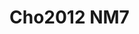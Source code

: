 # Cho2012 NM7
<a name="material" />
<script type="application/ld+json">

  {
    "@context": "https://schema.org/",
    "@type": "ChemicalSubstance",
    "http://purl.org/dc/terms/conformsTo":
      {
        "@type": "CreativeWork",
        "@id": "https://bioschemas.org/profiles/ChemicalSubstance/0.4-RELEASE/"
      },
    "@id": "https://egonw.github.io/nanowiki/nanowiki194.html#material",
    "name": "Cho2012 NM7",
    "sameAs: "http://127.0.0.1/mediawiki/index.php/Special:URIResolver/Cho2012_NM7"
  }
</script>

